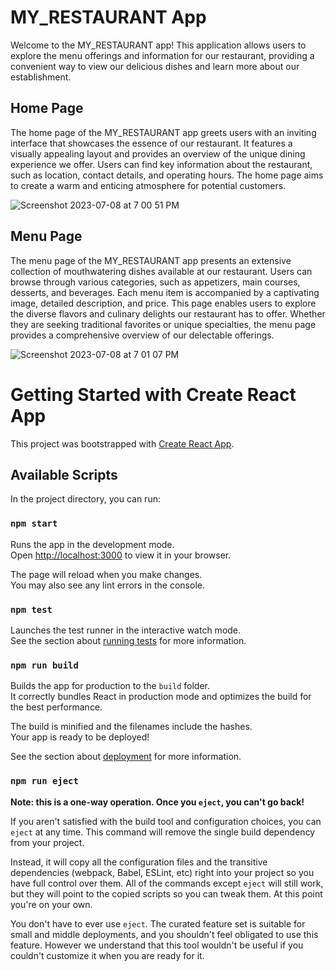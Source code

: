 # MY_RESTAURANT App

Welcome to the MY_RESTAURANT app! This application allows users to explore the menu offerings and information for our restaurant, providing a convenient way to view our delicious dishes and learn more about our establishment.

## Home Page

The home page of the MY_RESTAURANT app greets users with an inviting interface that showcases the essence of our restaurant. It features a visually appealing layout and provides an overview of the unique dining experience we offer. Users can find key information about the restaurant, such as location, contact details, and operating hours. The home page aims to create a warm and enticing atmosphere for potential customers.

![Screenshot 2023-07-08 at 7 00 51 PM](https://github.com/Aditya-Kaushik-3/My_Restaurant/assets/125375718/0cc113e6-6288-4b8c-a396-ddf31b38ee22)

## Menu Page

The menu page of the MY_RESTAURANT app presents an extensive collection of mouthwatering dishes available at our restaurant. Users can browse through various categories, such as appetizers, main courses, desserts, and beverages. Each menu item is accompanied by a captivating image, detailed description, and price. This page enables users to explore the diverse flavors and culinary delights our restaurant has to offer. Whether they are seeking traditional favorites or unique specialties, the menu page provides a comprehensive overview of our delectable offerings.

![Screenshot 2023-07-08 at 7 01 07 PM](https://github.com/Aditya-Kaushik-3/My_Restaurant/assets/125375718/9635f415-6eff-42a0-8f42-8650aff83b15)

# Getting Started with Create React App

This project was bootstrapped with [Create React App](https://github.com/facebook/create-react-app).

## Available Scripts

In the project directory, you can run:

### `npm start`

Runs the app in the development mode.\
Open [http://localhost:3000](http://localhost:3000) to view it in your browser.

The page will reload when you make changes.\
You may also see any lint errors in the console.

### `npm test`

Launches the test runner in the interactive watch mode.\
See the section about [running tests](https://facebook.github.io/create-react-app/docs/running-tests) for more information.

### `npm run build`

Builds the app for production to the `build` folder.\
It correctly bundles React in production mode and optimizes the build for the best performance.

The build is minified and the filenames include the hashes.\
Your app is ready to be deployed!

See the section about [deployment](https://facebook.github.io/create-react-app/docs/deployment) for more information.

### `npm run eject`

**Note: this is a one-way operation. Once you `eject`, you can't go back!**

If you aren't satisfied with the build tool and configuration choices, you can `eject` at any time. This command will remove the single build dependency from your project.

Instead, it will copy all the configuration files and the transitive dependencies (webpack, Babel, ESLint, etc) right into your project so you have full control over them. All of the commands except `eject` will still work, but they will point to the copied scripts so you can tweak them. At this point you're on your own.

You don't have to ever use `eject`. The curated feature set is suitable for small and middle deployments, and you shouldn't feel obligated to use this feature. However we understand that this tool wouldn't be useful if you couldn't customize it when you are ready for it.
